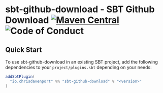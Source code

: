 # sbt-github-download - SBT Github Download [![Maven Central](https://maven-badges.herokuapp.com/maven-central/io.chrisdavenport/sbt-github-download_2.12/badge.svg)](https://maven-badges.herokuapp.com/maven-central/io.chrisdavenport/sbt-github-download_2.12) ![Code of Conduct](https://img.shields.io/badge/Code%20of%20Conduct-Scala-blue.svg)


## Quick Start

To use sbt-github-download in an existing SBT project, add the following dependencies to your
`project/plugins.sbt` depending on your needs:

```scala
addSbtPlugin(
  "io.chrisdavenport" %% "sbt-github-download" % "<version>"
)
```
